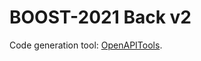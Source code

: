 # BOOST-2021 Back v2

Code generation tool: [OpenAPITools](https://github.com/OpenAPITools/openapi-generator#overview).